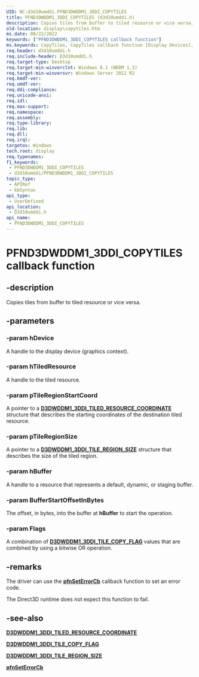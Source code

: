 ```yaml
---
UID: NC:d3d10umddi.PFND3DWDDM1_3DDI_COPYTILES
title: PFND3DWDDM1_3DDI_COPYTILES (d3d10umddi.h)
description: Copies tiles from buffer to tiled resource or vice versa.
old-location: display\copytiles.htm
ms.date: 08/22/2022
keywords: ["PFND3DWDDM1_3DDI_COPYTILES callback function"]
ms.keywords: CopyTiles, CopyTiles callback function [Display Devices], PFND3DWDDM1_3DDI_COPYTILES, PFND3DWDDM1_3DDI_COPYTILES callback, d3d10umddi/CopyTiles, display.copytiles
req.header: d3d10umddi.h
req.include-header: D3d10umddi.h
req.target-type: Desktop
req.target-min-winverclnt: Windows 8.1 (WDDM 1.3)
req.target-min-winversvr: Windows Server 2012 R2
req.kmdf-ver: 
req.umdf-ver: 
req.ddi-compliance: 
req.unicode-ansi: 
req.idl: 
req.max-support: 
req.namespace: 
req.assembly: 
req.type-library: 
req.lib: 
req.dll: 
req.irql: 
targetos: Windows
tech.root: display
req.typenames: 
f1_keywords:
 - PFND3DWDDM1_3DDI_COPYTILES
 - d3d10umddi/PFND3DWDDM1_3DDI_COPYTILES
topic_type:
 - APIRef
 - kbSyntax
api_type:
 - UserDefined
api_location:
 - D3d10umddi.h
api_name:
 - PFND3DWDDM1_3DDI_COPYTILES
---
```


# PFND3DWDDM1_3DDI_COPYTILES callback function

## -description

Copies tiles from buffer to tiled resource or vice versa.

## -parameters

### -param hDevice

A handle to the display device (graphics context).

### -param hTiledResource

A handle to the tiled resource.

### -param pTileRegionStartCoord

A pointer to a [**D3DWDDM1_3DDI_TILED_RESOURCE_COORDINATE**](ns-d3d10umddi-d3dwddm1_3ddi_tiled_resource_coordinate.md) structure that describes the starting coordinates of the destination tiled resource.

### -param pTileRegionSize

A pointer to a [**D3DWDDM1_3DDI_TILE_REGION_SIZE**](ns-d3d10umddi-d3dwddm1_3ddi_tile_region_size.md) structure that describes the size of the tiled region.

### -param hBuffer

A handle to a resource that represents a default, dynamic, or staging buffer.

### -param BufferStartOffsetInBytes

The offset, in bytes, into the buffer at **hBuffer** to start the operation.

### -param Flags

A combination of [**D3DWDDM1_3DDI_TILE_COPY_FLAG**](ne-d3d10umddi-d3dwddm1_3ddi_tile_copy_flag.md) values that are combined by using a bitwise OR operation.

## -remarks

The driver can use the [**pfnSetErrorCb**](nc-d3d10umddi-pfnd3d10ddi_seterror_cb.md) callback function to set an error code.

The Direct3D runtime does not expect this function to fail.

## -see-also

[**D3DWDDM1_3DDI_TILED_RESOURCE_COORDINATE**](ns-d3d10umddi-d3dwddm1_3ddi_tiled_resource_coordinate.md)

[**D3DWDDM1_3DDI_TILE_COPY_FLAG**](ne-d3d10umddi-d3dwddm1_3ddi_tile_copy_flag.md)

[**D3DWDDM1_3DDI_TILE_REGION_SIZE**](ns-d3d10umddi-d3dwddm1_3ddi_tile_region_size.md)

[**pfnSetErrorCb**](nc-d3d10umddi-pfnd3d10ddi_seterror_cb.md)
